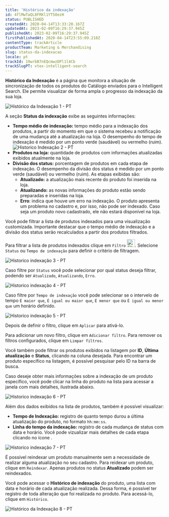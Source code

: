 ```yaml
---
title: 'Histórico da indexação'
id: 4flMwTaQL8FRKl1YT58ezH
status: PUBLISHED
createdAt: 2020-04-14T13:33:20.167Z
updatedAt: 2023-02-09T16:29:37.945Z
publishedAt: 2023-02-09T16:29:37.945Z
firstPublishedAt: 2020-04-14T23:55:09.210Z
contentType: trackArticle
productTeam: Marketing & Merchandising
slug: status-da-indexacao
locale: pt
trackId: 19wrbB7nEQcmwzDPl1l4Cb
trackSlugPT: vtex-intelligent-search
---
```


**Histórico da Indexação** é a página que monitora a situação de sincronização de todos os produtos do Catálogo enviados para o Intelligent Search. Ele permite visualizar de forma ampla o progresso da indexação da sua loja.

![Histórico da Indexação 1 - PT](https://images.ctfassets.net/alneenqid6w5/5xzFLcLomZTSXgdqyK2rH/eafd584f145b495cab5aee630f44fb8a/Screenshot_2022-09-01_at_12-47-19_Hist__rico_da_Indexa____o.png)

A seção **Status da indexação** exibe as seguintes informações:

* **Tempo médio de indexação:** tempo médio para a indexação dos produtos, a partir do momento em que o sistema recebeu a notificação de uma mudança até a atualização na loja. O desempenho do tempo de indexação é medido por um ponto verde (saudável) ou vermelho (ruim). 
![Historico Indexação 2 - PT](https://images.ctfassets.net/alneenqid6w5/3xjj1vez5Z6tImLPrJyaGD/4edc414b3c0a6c77f66577006b4b1094/Captura_de_Tela_2022-09-01_a__s_12.55.40.png)
* **Produtos na loja:** quantidade de produtos com informações atualizadas exibidos atualmente na loja.
* **Divisão dos status:** porcentagem de produtos em cada etapa de indexação. O desempenho da divisão dos status é medido por um ponto verde (saudável) ou vermelho (ruim). As etapas exibidas são:
    * **Atualizado:** a atualização mais recente do produto foi inserida na loja.
    * **Atualizando:** as novas informações do produto estão sendo preparadas e inseridas na loja.
    * **Erro**: indica que houve um erro na indexação. O produto apresenta um problema no cadastro e, por isso, não pode ser indexado. Caso seja um produto novo cadastrado, ele não estará disponível na loja.

Você pode filtrar a lista de produtos indexados para uma visualização customizada. Importante destacar que o tempo médio de indexação e a divisão dos status serão recalculados a partir dos produtos filtrados. 

Para filtrar a lista de produtos indexados clique em `Filtro` <img src="https://images.ctfassets.net/alneenqid6w5/7fFqJC2W7BQXSHlocRAqOM/dc6cf099d6add3b55d0353024dcc3ca8/Screenshot_2022-09-01_at_13-46-21_EDU-7374_-_Documenta____o_nova_tela_de_indexa____o.png" alt="filtros" width="25"/>. Selecione `Status` ou `Tempo de indexação` para definir o critério de filtragem. 

![Historico indexação 3 - PT](https://images.ctfassets.net/alneenqid6w5/4lDygmJ2FzZsQF60nVb4fj/62e70bc865853961ce4d57456e7d3830/Screenshot_2022-09-01_at_13-08-05_EDU-7374_-_Documenta____o_nova_tela_de_indexa____o.png)

Caso filtre por `Status` você pode selecionar por qual status deseja filtrar, podendo ser `Atualizado`, `Atualizando`, `Erro`.

 ![Historico indexação 4 - PT](https://images.ctfassets.net/alneenqid6w5/1ryNxIRRLeuZtRfhV4BmuQ/98c1a8334a4059c288a5e2df8c517426/Screenshot_2022-09-01_at_13-08-11_EDU-7374_-_Documenta____o_nova_tela_de_indexa____o.png)

Caso filtre por `Tempo de indexação` você pode selecionar se o intervelo de tempo `É maior que`, `É igual ou maior que`, `É menor que` ou `É igual ou menor que` um horário definido.

![Historico indexação 5 - PT](https://images.ctfassets.net/alneenqid6w5/5OzQHzuBsYz0jHpBP3f71k/0fd37c74d7c095d3d3b23495898ec045/Captura_de_Tela_2022-09-01_a__s_15.39.29.png)

Depois de definir o filtro, clique em `Aplicar` para ativá-lo. 

Para adicionar um novo filtro, clique em <i class="fa-solid fa-plus"></i> `Adicionar filtro`. Para remover os filtros configurados, clique em `Limpar filtros`.

Você também pode filtrar os produtos exibidos na listagem por **ID**, **Última atualização** e **Status**, clicando na coluna desejada. Para encontrar um produto específico na listagem, é possível pesquisar pelo ID na barra de busca.

Caso deseje obter mais informações sobre a indexação de um produto específico, você pode clicar na linha do produto na lista para acessar a janela com mais detalhes, ilustrada abaixo.

![Historico indexação 6 - PT](https://images.ctfassets.net/alneenqid6w5/1sDrEMUBa3D7JbzF8EOXmX/21792b7c3840b60739a8b8f1ad7e725b/Screenshot_2022-09-01_at_13-18-23_EDU-7374_-_Documenta____o_nova_tela_de_indexa____o.png)

Além dos dados exibidos na lista de produtos, também é possível visualizar:

* **Tempo de Indexação:** registro de quanto tempo durou a última atualização do produto, no formato `hh:mm:ss`.
* **Linha do tempo da indexação:** registro de cada mudança de status com data e horário. Você pode vizualizar mais detalhes de cada etapa clicando no ícone <i class="fa-solid fa-chevron-down"></i>.

![Historico indexação 7 - PT](https://images.ctfassets.net/alneenqid6w5/7cKIak0WrkdJocLWtyxzvo/af57b47341ca28144aad637c55704af8/Screenshot_2022-09-01_at_13-22-34_EDU-7374_-_Documenta____o_nova_tela_de_indexa____o.png)

É possível reindexar um produto manualmente sem a necessidade de realizar alguma atualização no seu cadastro. Para reidexar um produto, clique em <i class="fa-solid fa-arrows-rotate"></i> `Reindexar`. Apenas produtos no status **Atualizado** podem ser reindexados.

Você pode acessar o **Histórico de indexação** do produto, uma lista com data e horário de cada atualização realizada. Dessa forma, é possível ter registro de toda alteração que foi realizada no produto. Para acessá-lo, clique em <i class="fa-solid fa-arrow-rotate-left"></i> `Histórico`. 

![Histórico da Indexação 8 - PT](https://images.ctfassets.net/alneenqid6w5/6SYLHXtHBZRF6OvvNMuwNv/8a1542cd6bb290282a686fb3bb889b27/Screenshot_2022-09-01_at_13-43-12_Hist__rico_da_Indexa____o.png)

